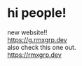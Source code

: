# hi people!
new website!!
<br />
https://g.rmxgrp.dev
<br />
also check this one out.
<br />
https://rmxgrp.dev
